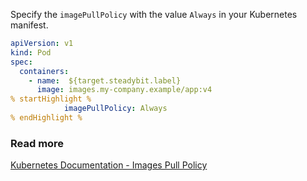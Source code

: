 Specify the <Code inline>imagePullPolicy</Code> with the value ```Always``` in your Kubernetes manifest.

```yaml
apiVersion: v1
kind: Pod
spec:
  containers:
    - name:  ${target.steadybit.label}
      image: images.my-company.example/app:v4
% startHighlight %
			imagePullPolicy: Always
% endHighlight %

```

### Read more
[Kubernetes Documentation - Images Pull Policy](https://kubernetes.io/docs/concepts/containers/images/#image-pull-policy)
